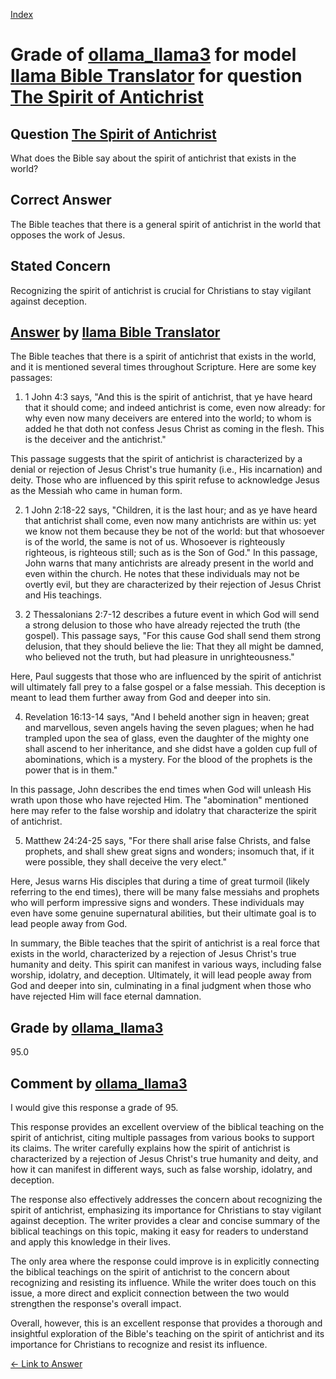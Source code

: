 
[Index](../../../../index.md)
# Grade of [ollama_llama3](../../../grading_models/ollama_llama3.md) for model [llama Bible Translator](../../../answering_models/llama_Bible_Translator.md) for question [The Spirit of Antichrist](../../../questions/The_Spirit_of_Antichrist.md)

## Question [The Spirit of Antichrist](../../../questions/The_Spirit_of_Antichrist.md)
What does the Bible say about the spirit of antichrist that exists in the world?

## Correct Answer
The Bible teaches that there is a general spirit of antichrist in the world that opposes the work of Jesus.

## Stated Concern
Recognizing the spirit of antichrist is crucial for Christians to stay vigilant against deception.

## [Answer](../The_Spirit_of_Antichrist.md) by [llama Bible Translator](../../../answering_models/llama_Bible_Translator.md)
The Bible teaches that there is a spirit of antichrist that exists in the world, and it is mentioned several times throughout Scripture. Here are some key passages:

1. 1 John 4:3 says, "And this is the spirit of antichrist, that ye have heard that it should come; and indeed antichrist is come, even now already: for why even now many deceivers are entered into the world; to whom is added he that doth not confess Jesus Christ as coming in the flesh. This is the deceiver and the antichrist."

This passage suggests that the spirit of antichrist is characterized by a denial or rejection of Jesus Christ's true humanity (i.e., His incarnation) and deity. Those who are influenced by this spirit refuse to acknowledge Jesus as the Messiah who came in human form.

2. 1 John 2:18-22 says, "Children, it is the last hour; and as ye have heard that antichrist shall come, even now many antichrists are within us: yet we know not them because they be not of the world: but that whosoever is of the world, the same is not of us. Whosoever is righteously righteous, is righteous still; such as is the Son of God." In this passage, John warns that many antichrists are already present in the world and even within the church. He notes that these individuals may not be overtly evil, but they are characterized by their rejection of Jesus Christ and His teachings.

3. 2 Thessalonians 2:7-12 describes a future event in which God will send a strong delusion to those who have already rejected the truth (the gospel). This passage says, "For this cause God shall send them strong delusion, that they should believe the lie: That they all might be damned, who believed not the truth, but had pleasure in unrighteousness."

Here, Paul suggests that those who are influenced by the spirit of antichrist will ultimately fall prey to a false gospel or a false messiah. This deception is meant to lead them further away from God and deeper into sin.

4. Revelation 16:13-14 says, "And I beheld another sign in heaven; great and marvellous, seven angels having the seven plagues; when he had trampled upon the sea of glass, even the daughter of the mighty one shall ascend to her inheritance, and she didst have a golden cup full of abominations, which is a mystery. For the blood of the prophets is the power that is in them."

In this passage, John describes the end times when God will unleash His wrath upon those who have rejected Him. The "abomination" mentioned here may refer to the false worship and idolatry that characterize the spirit of antichrist.

5. Matthew 24:24-25 says, "For there shall arise false Christs, and false prophets, and shall shew great signs and wonders; insomuch that, if it were possible, they shall deceive the very elect."

Here, Jesus warns His disciples that during a time of great turmoil (likely referring to the end times), there will be many false messiahs and prophets who will perform impressive signs and wonders. These individuals may even have some genuine supernatural abilities, but their ultimate goal is to lead people away from God.

In summary, the Bible teaches that the spirit of antichrist is a real force that exists in the world, characterized by a rejection of Jesus Christ's true humanity and deity. This spirit can manifest in various ways, including false worship, idolatry, and deception. Ultimately, it will lead people away from God and deeper into sin, culminating in a final judgment when those who have rejected Him will face eternal damnation.

## Grade by [ollama_llama3](../../../grading_models/ollama_llama3.md)
95.0

## Comment by [ollama_llama3](../../../grading_models/ollama_llama3.md)
I would give this response a grade of 95.

This response provides an excellent overview of the biblical teaching on the spirit of antichrist, citing multiple passages from various books to support its claims. The writer carefully explains how the spirit of antichrist is characterized by a rejection of Jesus Christ's true humanity and deity, and how it can manifest in different ways, such as false worship, idolatry, and deception.

The response also effectively addresses the concern about recognizing the spirit of antichrist, emphasizing its importance for Christians to stay vigilant against deception. The writer provides a clear and concise summary of the biblical teachings on this topic, making it easy for readers to understand and apply this knowledge in their lives.

The only area where the response could improve is in explicitly connecting the biblical teachings on the spirit of antichrist to the concern about recognizing and resisting its influence. While the writer does touch on this issue, a more direct and explicit connection between the two would strengthen the response's overall impact.

Overall, however, this is an excellent response that provides a thorough and insightful exploration of the Bible's teaching on the spirit of antichrist and its importance for Christians to recognize and resist its influence.

[&lt;- Link to Answer](../The_Spirit_of_Antichrist.md)

